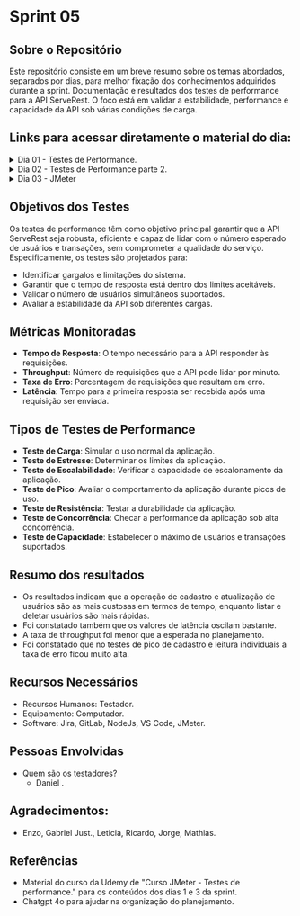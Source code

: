 # Sprint 05

## Sobre o Repositório

Este repositório consiste em um breve resumo sobre os temas abordados, separados por dias, para melhor 
fixação dos conhecimentos adquiridos durante a sprint. Documentação e resultados dos testes de performance para a API ServeRest. O foco está em validar a estabilidade, performance e capacidade da API sob várias condições de carga.

## Links para acessar diretamente o material do dia:

<details>
  <summary>Dia 01 - Testes de Performance.</summary>

  - [Testes de Performance.](https://gitlab.com/compass8112219/Sprints/-/blob/pb_sprint5/Sprint05/Dia01/TestesPerformance.md?ref_type=heads)
 
</details>

<details>
  <summary>Dia 02 - Testes de Performance parte 2.</summary>

  - [Testes de Performance parte 2.](https://gitlab.com/compass8112219/Sprints/-/blob/pb_sprint5/Sprint05/Dia02/TestesPerformance2.md?ref_type=heads)
  
</details>

<details>
  <summary>Dia 03 - JMeter</summary>
  
  - [Curso JMeter - Testes de performance.](https://gitlab.com/compass8112219/Sprints/-/tree/pb_sprint5/Sprint05/Dia03?ref_type=heads)
 
</details>

## Objetivos dos Testes

Os testes de performance têm como objetivo principal garantir que a API ServeRest seja robusta, eficiente e capaz de lidar com o número esperado de usuários e transações, sem comprometer a qualidade do serviço. Especificamente, os testes são projetados para:

- Identificar gargalos e limitações do sistema.
- Garantir que o tempo de resposta está dentro dos limites aceitáveis.
- Validar o número de usuários simultâneos suportados.
- Avaliar a estabilidade da API sob diferentes cargas.

## Métricas Monitoradas

- **Tempo de Resposta**: O tempo necessário para a API responder às requisições.
- **Throughput**: Número de requisições que a API pode lidar por minuto.
- **Taxa de Erro**: Porcentagem de requisições que resultam em erro.
- **Latência**: Tempo para a primeira resposta ser recebida após uma requisição ser enviada.

## Tipos de Testes de Performance

- **Teste de Carga**: Simular o uso normal da aplicação.
- **Teste de Estresse**: Determinar os limites da aplicação.
- **Teste de Escalabilidade**: Verificar a capacidade de escalonamento da aplicação.
- **Teste de Pico**: Avaliar o comportamento da aplicação durante picos de uso.
- **Teste de Resistência**: Testar a durabilidade da aplicação.
- **Teste de Concorrência**: Checar a performance da aplicação sob alta concorrência.
- **Teste de Capacidade**: Estabelecer o máximo de usuários e transações suportados.

## Resumo dos resultados
  -  Os resultados indicam que a operação de cadastro e atualização de usuários são as mais custosas em termos de tempo, enquanto listar e deletar usuários são mais rápidas.
  - Foi constatado também que os valores de latência oscilam bastante.
  - A taxa de throughput foi menor que a esperada no planejamento.
  - Foi constatado que no testes de pico de cadastro e leitura individuais a taxa de erro ficou muito alta.
  

## Recursos Necessários
  -  Recursos Humanos: Testador.
  -  Equipamento: Computador.
  -  Software: Jira, GitLab, NodeJs, VS Code, JMeter.

## Pessoas Envolvidas
  -  Quem são os testadores?
      -  Daniel .

## Agradecimentos:
- Enzo, Gabriel Just., Leticia, Ricardo, Jorge, Mathias.

## Referências
- Material do curso da Udemy de "Curso JMeter - Testes de performance." para os conteúdos dos dias 1 e 3 da sprint.
- Chatgpt 4o para ajudar na organização do planejamento.



